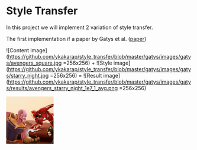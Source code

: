# Style Transfer

In this project we will implement 2 variation of style transfer.  

The first implementation if a paper by Gatys et al. ([paper](https://arxiv.org/pdf/1508.06576.pdf))  

![Content image](https://github.com/ykakarap/style_transfer/blob/master/gatys/images/gatys/avengers_square.jpg =256x256) + ![Style image](https://github.com/ykakarap/style_transfer/blob/master/gatys/images/gatys/starry_night.jpg =256x256) = ![Result image](https://github.com/ykakarap/style_transfer/blob/master/gatys/images/gatys/results/avengers_starry_night_1e7_1_avg.png =256x256)

<img src="https://github.com/ykakarap/style_transfer/blob/master/gatys/images/gatys/avengers_square.jpg" width="128">